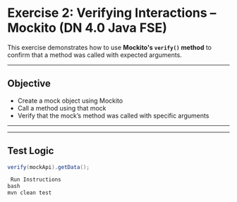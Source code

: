 #  Exercise 2: Verifying Interactions – Mockito (DN 4.0 Java FSE)

This exercise demonstrates how to use **Mockito's `verify()` method** to confirm that a method was called with expected arguments.

---

## Objective

-  Create a mock object using Mockito
-  Call a method using that mock
-  Verify that the mock’s method was called with specific arguments

---

---

##  Test Logic

```java
verify(mockApi).getData();

 Run Instructions
bash
mvn clean test


